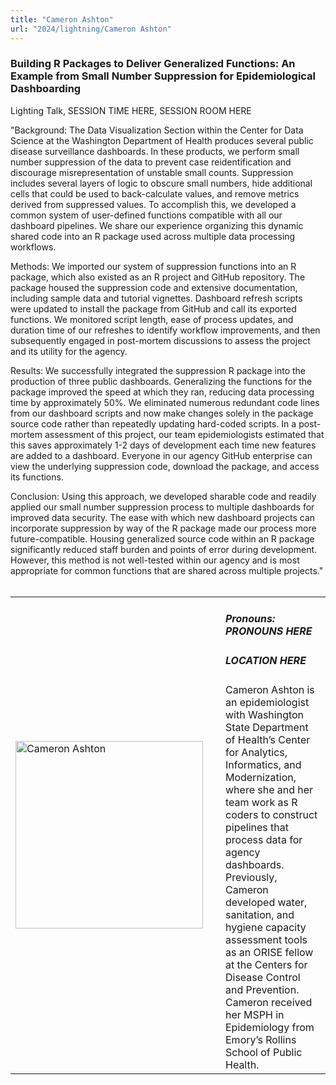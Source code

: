 ```yaml
---
title: "Cameron Ashton"
url: "2024/lightning/Cameron Ashton"
---
```


### Building R Packages to Deliver Generalized Functions: An Example from Small Number Suppression for Epidemiological Dashboarding
Lighting Talk, SESSION TIME HERE, SESSION ROOM HERE

"Background: 
The Data Visualization Section within the Center for Data Science at the Washington Department of Health produces several public disease surveillance dashboards. In these products, we perform small number suppression of the data to prevent case reidentification and discourage misrepresentation of unstable small counts. Suppression includes several layers of logic to obscure small numbers, hide additional cells that could be used to back-calculate values, and remove metrics derived from suppressed values. To accomplish this, we developed a common system of user-defined functions compatible with all our dashboard pipelines. We share our experience organizing this dynamic shared code into an R package used across multiple data processing workflows.

Methods: 
We imported our system of suppression functions into an R package, which also existed as an R project and GitHub repository. The package housed the suppression code and extensive documentation, including sample data and tutorial vignettes. Dashboard refresh scripts were updated to install the package from GitHub and call its exported functions. We monitored script length, ease of process updates, and duration time of our refreshes to identify workflow improvements, and then subsequently engaged in post-mortem discussions to assess the project and its utility for the agency. 

Results: 
We successfully integrated the suppression R package into the production of three public dashboards. Generalizing the functions for the package improved the speed at which they ran, reducing data processing time by approximately 50%. We eliminated numerous redundant code lines from our dashboard scripts and now make changes solely in the package source code rather than repeatedly updating hard-coded scripts. In a post-mortem assessment of this project, our team epidemiologists estimated that this saves approximately 1-2 days of development each time new features are added to a dashboard. Everyone in our agency GitHub enterprise can view the underlying suppression code, download the package, and access its functions. 

Conclusion: 
Using this approach, we developed sharable code and readily applied our small number suppression process to multiple dashboards for improved data security. The ease with which new dashboard projects can incorporate suppression by way of the R package made our process more future-compatible. Housing generalized source code within an R package significantly reduced staff burden and points of error during development. However, this method is not well-tested within our agency and is most appropriate for common functions that are shared across multiple projects."
<br><br>

<table>
  <tr><td><img width="300px" style="float: left; padding: 0px 20px 0px 0px;" 
           src="../../../../img/speakers/speakers_2024/cameron_ashton.jpg" alt="Cameron Ashton"></td>
  <td>
      <h5>Pronouns: PRONOUNS HERE</h5>
      <h5>LOCATION HERE</h5>
      Cameron Ashton is an epidemiologist with Washington State Department of Health’s Center for Analytics, Informatics, and Modernization, where she and her team work as R coders to construct pipelines that process data for agency dashboards. Previously, Cameron developed water, sanitation, and hygiene capacity assessment tools as an ORISE fellow at the Centers for Disease Control and Prevention. Cameron received her MSPH in Epidemiology from Emory’s Rollins School of Public Health.
      </td></tr>

</table>


